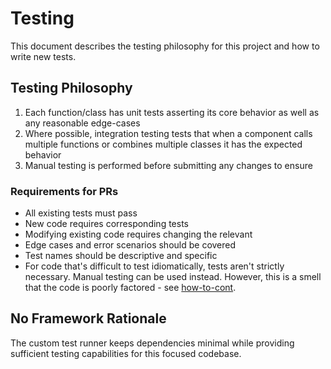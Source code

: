 # Testing

This document describes the testing philosophy for this project and how to write new tests.

## Testing Philosophy

1. Each function/class has unit tests asserting its core behavior as well as any reasonable edge-cases
2. Where possible, integration testing tests that when a component calls multiple functions or combines multiple classes it has the expected behavior
3. Manual testing is performed before submitting any changes to ensure

### Requirements for PRs
- All existing tests must pass
- New code requires corresponding tests
- Modifying existing code requires changing the relevant
- Edge cases and error scenarios should be covered
- Test names should be descriptive and specific
- For code that's difficult to test idiomatically, tests aren't strictly necessary. Manual testing can be used instead. However, this is a smell that the code is poorly factored - see [how-to-cont]().

## No Framework Rationale

The custom test runner keeps dependencies minimal while providing sufficient testing capabilities for this focused codebase.